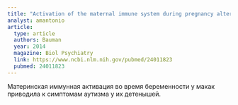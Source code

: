 ```yaml
---
title: "Activation of the maternal immune system during pregnancy alters behavioral development of rhesus monkey offspring"
analyst: amantonio
article:
  type: article
  authors: Bauman
  year: 2014
  magazine: Biol Psychiatry
  link: https://www.ncbi.nlm.nih.gov/pubmed/24011823
  pubmed: 24011823
---
```


Mатеринская иммунная активация во время беременности у макак приводила к симптомам аутизма у их детенышей.
